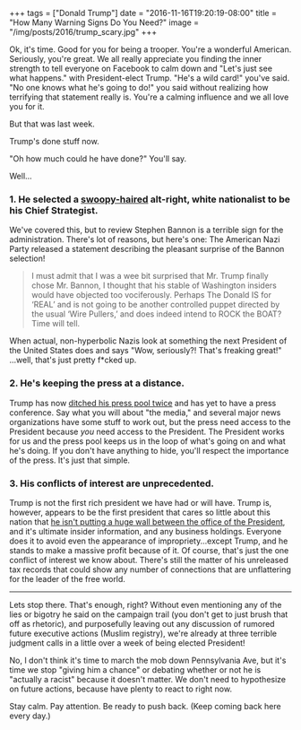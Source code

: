 +++
tags = ["Donald Trump"]
date = "2016-11-16T19:20:19-08:00"
title = "How Many Warning Signs Do You Need?"
image = "/img/posts/2016/trump_scary.jpg"
+++

Ok, it's time. Good for you for being a trooper. You're a wonderful American. Seriously, you're great. We all really appreciate you finding the inner strength to tell everyone on Facebook to calm down and "Let's just see what happens." with President-elect Trump. "He's a wild card!" you've said. "No one knows what he's going to do!" you said without realizing how terrifying that statement really is. You're a calming influence and we all love you for it.

But that was last week.

Trump's done stuff now.

"Oh how much could he have done?" You'll say.

Well...

### 1. He selected a [swoopy-haired](/2016/11/the-new-karl-rove-has-swoopy-hair/) alt-right, white nationalist to be his Chief Strategist.

We've covered this, but to review Stephen Bannon is a terrible sign for the administration. There's lot of reasons, but here's one: The American Nazi Party released a statement describing the pleasant surprise of the Bannon selection!

> I must admit that I was a wee bit surprised that Mr. Trump finally chose Mr. Bannon, I thought that his stable of Washington insiders would have objected too vociferously. Perhaps The Donald IS for ‘REAL’ and is not going to be another controlled puppet directed by the usual ‘Wire Pullers,’ and does indeed intend to ROCK the BOAT? Time will tell.

When actual, non-hyperbolic Nazis look at something the next President of the United States does and says "Wow, seriously?! That's freaking great!" ...well, that's just pretty f*cked up.

### 2. He's keeping the press at a distance.

Trump has now [ditched his press pool twice](https://www.washingtonpost.com/lifestyle/style/trump-dumps-his-press-pool-again-raising-concerns-about-future-access/2016/11/16/207e4858-ac1d-11e6-977a-1030f822fc35_story.html?tid=sm_fb) and has yet to have a press conference. Say what you will about "the media," and several major news organizations have some stuff to work out, but the press need access to the President because _you_ need access to the President. The President works for us and the press pool keeps us in the loop of what's going on and what he's doing. If you don't have anything to hide, you'll respect the importance of the press. It's just that simple.

### 3. His conflicts of interest are unprecedented.

Trump is not the first rich president we have had or will have. Trump is, however, appears to be the first president that cares so little about this nation that [he isn't putting a huge wall between the office of the President](https://www.washingtonpost.com/opinions/trumps-blind-trust-is-neither-blind-nor-trustworthy/2016/11/15/6eeca1fc-aaa5-11e6-a31b-4b6397e625d0_story.html?utm_term=.246c54962924), and it's ultimate insider information, and any business holdings. Everyone does it to avoid even the appearance of impropriety...except Trump, and he stands to make a massive profit because of it. Of course, that's just the one conflict of interest we know about. There's still the matter of his unreleased tax records that could show any number of connections that are unflattering for the leader of the free world.

---

Lets stop there. That's enough, right? Without even mentioning any of the lies or bigotry he said on the campaign trail (you don't get to just brush that off as rhetoric), and purposefully leaving out any discussion of rumored future executive actions (Muslim registry), we're already at three terrible judgment calls in a little over a week of being elected President!

No, I don't think it's time to march the mob down Pennsylvania Ave, but it's time we stop "giving him a chance" or debating whether or not he is "actually a racist" because it doesn't matter. We don't need to hypothesize on future actions, because have plenty to react to right now.

Stay calm. Pay attention. Be ready to push back. (Keep coming back here every day.)